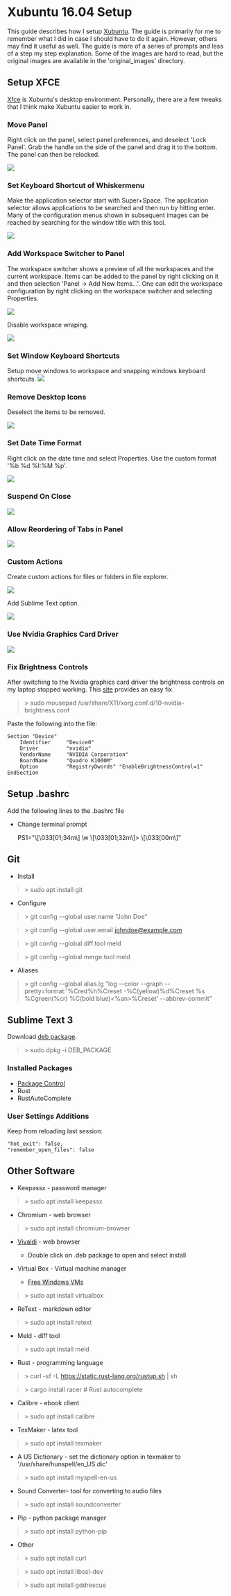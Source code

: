 # Xubuntu 16.04 Setup

This guide describes how I setup [Xubuntu](http://xubuntu.org/). The guide is primarily for me to remember what I did in case I should have to do it again. However, others may find it useful as well. The guide is more of a series of prompts and less of a step my step explanation. Some of the images are hard to read, but the original images are available in the 'original_images' directory.

## Setup XFCE

[Xfce](http://www.xfce.org/) is Xubuntu's desktop environment. Personally, there are a few tweaks that I think make Xubuntu easier to work in.

### Move Panel
Right click on the panel, select panel preferences, and deselect 'Lock Panel'. Grab the handle on the side of the panel and drag it to the bottom. The panel can then be relocked.

![](images/move_panel.png)

### Set Keyboard Shortcut of Whiskermenu
Make the application selector start with Super+Space. The application selector allows applications to be searched and then run by hitting enter. Many of the configuration menus shown in subsequent images can be reached by searching for the window title with this tool.

![](images/whiskermenu_shortcut.png)

### Add Workspace Switcher to Panel
The workspace switcher shows a preview of all the workspaces and the current workspace. Items can be added to the panel by right clicking on it and then selection 'Panel -> Add New Items...'. One can edit the workspace configuration by right clicking on the workspace switcher and selecting Properties.

![](images/workspace_switcher.png)

Disable workspace wraping.

![](images/disable_workspace_wrap.png)

### Set Window Keyboard Shortcuts
Setup move windows to workspace and snapping windows keyboard shortcuts.
![](images/window_keyboard_shortcuts.png)

### Remove Desktop Icons
Deselect the items to be removed.

![](images/desktop_icons.png)

### Set Date Time Format
Right click on the date time and select Properties. Use the custom format '%b %d %I:%M %p'.

![](images/clock_format.png)

### Suspend On Close
![](images/suspend_on_close.png)

### Allow Reordering of Tabs in Panel
![](images/window_tab_reordering.png)

### Custom Actions
Create custom actions for files or folders in file explorer.

![](images/file_explorer_custom_actions.png)

Add Sublime Text option.

![](images/sublime_custom_action.png)

### Use Nvidia Graphics Card Driver
![](images/nvidia_driver.png)

### Fix Brightness Controls
After switching to the Nvidia graphics card driver the brightness controls on my laptop stopped working. This [site](http://askubuntu.com/questions/76081/brightness-not-working-after-installing-nvidia-driver) provides an easy fix.
>\> sudo mousepad /usr/share/X11/xorg.conf.d/10-nvidia-brightness.conf

Paste the following into the file:


    Section "Device"
        Identifier     "Device0"
        Driver         "nvidia"
        VendorName     "NVIDIA Corporation"
        BoardName      "Quadro K1000M"
        Option         "RegistryDwords" "EnableBrightnessControl=1"
    EndSection

## Setup .bashrc
Add the following lines to the .bashrc file

* Change terminal prompt

    PS1="\\[\\033[01;34m\\] \\w \\[\\033[01;32m\\]> \\[\\033[00m\\]"

## Git
* Install

>\> sudo apt install git

* Configure

>\> git config --global user.name "John Doe"

>\> git config --global user.email johndoe@example.com

>\> git config --global diff.tool meld

>\> git config --global merge.tool meld

* Aliases

>\> git config --global alias.lg "log --color --graph --pretty=format:'%Cred%h%Creset -%C(yellow)%d%Creset %s %Cgreen(%cr) %C(bold blue)<%an>%Creset' --abbrev-commit"

## Sublime Text 3
Download [deb package](https://www.sublimetext.com/3).
>\> sudo dpkg -i DEB_PACKAGE

### Installed Packages
* [Package Control](https://packagecontrol.io/installation)
* Rust
* RustAutoComplete

### User Settings Additions
Keep from reloading last session:

    "hot_exit": false,
    "remember_open_files": false

## Other Software

* Keepassx - password manager

>\> sudo apt install keepassx

* Chromium - web browser

>\> sudo apt install chromium-browser

* [Vivaldi](https://vivaldi.com/download/?lang=en_US) - web browser
    * Double click on .deb package to open and select install

* Virtual Box - Virtual machine manager
    * [Free Windows VMs](https://developer.microsoft.com/en-us/microsoft-edge/tools/vms/)

>\> sudo apt install virtualbox

* ReText - markdown editor

>\> sudo apt install retext

* Meld - diff tool

>\> sudo apt install meld

* Rust - programming language

>\> curl -sf -L https://static.rust-lang.org/rustup.sh | sh

>\> cargo install racer # Rust autocomplete

* Calibre - ebook client

>\> sudo apt install calibre

* TexMaker - latex tool

>\> sudo apt install texmaker

* A US Dictionary - set the dictionary option in texmaker to '/usr/share/hunspell/en_US.dic'

>\> sudo apt install myspell-en-us

* Sound Converter- tool for converting to audio files

>\> sudo apt install soundconverter

* Pip - python package manager

>\> sudo apt install python-pip

* Other

>\> sudo apt install curl

>\> sudo apt install libssl-dev

>\> sudo apt install gddrescue
